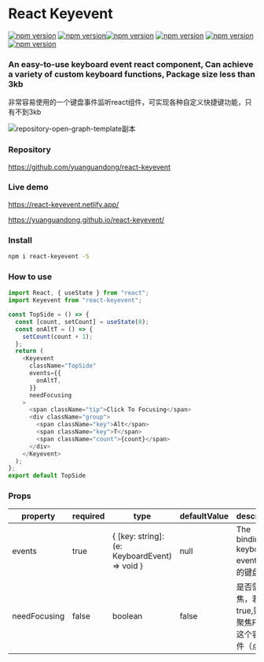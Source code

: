 # React Keyevent
[![npm version](https://badge.fury.io/js/react-keyevent.svg)](#) [![npm version](https://img.shields.io/badge/react-%3E16-green)](#)[![npm version](	https://img.shields.io/github/issues/yuanguandong/react-keyevent)](#) [![npm version](	https://img.shields.io/github/forks/yuanguandong/react-keyevent)](#) [![npm version](https://img.shields.io/github/license/yuanguandong/react-keyevent)](#) [![npm version](	https://img.shields.io/github/stars/yuanguandong/react-keyevent)](#)
### An easy-to-use keyboard event react component, Can achieve a variety of custom keyboard functions, Package size less than 3kb
非常容易使用的一个键盘事件监听react组件，可实现各种自定义快捷键功能，只有不到3kb

![repository-open-graph-template副本](https://user-images.githubusercontent.com/13197560/125153789-c44b4080-e188-11eb-829e-307a738ad92b.png)


### Repository
https://github.com/yuanguandong/react-keyevent


### Live demo
https://react-keyevent.netlify.app/ 

https://yuanguandong.github.io/react-keyevent/

### Install
```bash
npm i react-keyevent -S
```

### How to use
```js
import React, { useState } from "react";
import Keyevent from "react-keyevent";

const TopSide = () => {
  const [count, setCount] = useState(0);
  const onAltT = () => {
    setCount(count + 1);
  };
  return (
    <Keyevent
      className="TopSide"
      events={{
        onAltT,
      }}
      needFocusing
    >
      <span className="tip">Click To Focusing</span>
      <div className="group">
        <span className="key">Alt</span>
        <span className="key">T</span>
        <span className="count">{count}</span>
      </div>
    </Keyevent>
  );
};
export default TopSide
```

### Props

| property     | required | type                                          | defaultValue | description                                                  |
| ------------ | -------- | --------------------------------------------- | ------------ | ------------------------------------------------------------ |
| events       | true     | { [key: string]: (e: KeyboardEvent) => void } | null         | The binding keyboard events 绑定的键盘事件                                               |
| needFocusing | false    | boolean                                       | false        | 是否需要聚焦，若值为true,则需要聚焦Focus这个容器组件（点击） |
